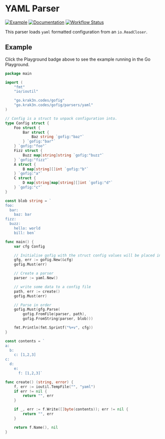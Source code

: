 # YAML Parser

[![Example][playground-image]][playground-url]
[![Documentation][doc-image]][doc-url]
[![Workflow Status][workflow-image]][workflow-image]

This parser loads `yaml` formatted configuration from an `io.ReadCloser`.

## Example

Click the Playground badge above to see the example running in the Go Playground.

``` go
package main

import (
	"fmt"
	"io/ioutil"

	"go.krak3n.codes/gofig"
	"go.krak3n.codes/gofig/parsers/yaml"
)

// Config is a struct to unpack configuration into.
type Config struct {
	Foo struct {
		Bar struct {
			Baz string `gofig:"baz"`
		} `gofig:"bar"`
	} `gofig:"foo"`
	Fizz struct {
		Buzz map[string]string `gofig:"buzz"`
	} `gofig:"fizz"`
	A struct {
		B map[string][]int `gofig:"b"`
	} `gofig:"a"`
	C struct {
		D map[string]map[string][]int `gofig:"d"`
	} `gofig:"c"`
}

const blob string = `
foo:
  bar:
    baz: bar
fizz:
  buzz:
    hello: world
    bill: ben`

func main() {
	var cfg Config

	// Initialise gofig with the struct config values will be placed into
	gfg, err := gofig.New(&cfg)
	gofig.Must(err)

	// Create a parser
	parser := yaml.New()

	// write some data to a config file
	path, err := create()
	gofig.Must(err)

	// Parse in order
	gofig.Must(gfg.Parse(
		gofig.FromFile(parser, path),
		gofig.FromString(parser, blob)))

	fmt.Println(fmt.Sprintf("%+v", cfg))
}

const contents = `
a:
  b:
    c: [1,2,3]
c:
  d:
    e:
      f: [1,2,3]`

func create() (string, error) {
	f, err := ioutil.TempFile("", "yaml")
	if err != nil {
		return "", err
	}

	if _, err := f.Write([]byte(contents)); err != nil {
		return "", err
	}

	return f.Name(), nil
}
```

[doc-image]: https://img.shields.io/badge/Documentation-pkg.go.dev-00ADD8.svg
[doc-url]: https://pkg.go.dev/go.krak3n.codes/gofig/parsers/yaml
[playground-image]: https://img.shields.io/badge/Example-play.golang.org-00ADD8.svg
[playground-url]: https://play.golang.org/p/hJLRH9pdhON
[workflow-image]: https://github.com/krak3n/gofig/workflows/YAML%20Parser/badge.svg
[workflow-url]: https://github.com/krak3n/gofig/actions?query=workflow%3A%22YAML+Parser%22
